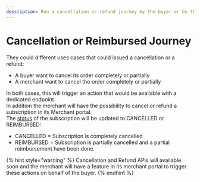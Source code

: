 ```yaml
---
description: Run a cancellation or refund journey by the buyer or by the merchant
---
```


# Cancellation or Reimbursed Journey

They could different uses cases that could issued a cancellation or a refund:

* A buyer want to cancel its order completely or partially
* A merchant want to cancel the order completely or partially

In both cases, this will trigger an action that would be available with a dedicated endpoint. \
In addition the merchant will have the possibility to cancel or refund a subscription in its Merchant portal. \
The [status](../../generic-objects-and-codes/status-codes.md) of the subscription will be updated to CANCELLED or REIMBURSED:

* CANCELLED = Subscription is completely cancelled
* REIMBURSED = Subscription is partially cancelled and a partial reimbursement have been done.

{% hint style="warning" %}
Cancellation and Refund APIs will available soon and the merchant will have a feature in its merchant portal to trigger these actions on behalf of the buyer.&#x20;
{% endhint %}

